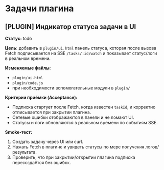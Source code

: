 # Задачи плагина

## [PLUGIN] Индикатор статуса задачи в UI

**Статус:** todo

**Цель:** добавить в `plugin/ui.html` панель статуса, которая после вызова Fetch подписывается на SSE `/tasks/:id/watch` и показывает статус/логи в реальном времени.

**Изменяемые файлы:**
- `plugin/ui.html`
- `plugin/code.js`
- при необходимости вспомогательные модули в `plugin/`

**Критерии приёмки (Acceptance):**
- Подписка стартует после Fetch, когда известен `taskId`, и корректно отписывается при закрытии плагина.
- Сетевые ошибки отображаются в панели и не ломают UI.
- Статусы и логи обновляются в реальном времени по событиям SSE.

**Smoke-тест:**
1. Создать задачу через UI или curl.
2. Нажать Fetch в плагине и увидеть статусы по мере получения логов/результата.
3. Проверить, что при закрытии/открытии плагина подписка пересоздаётся без ошибок.
